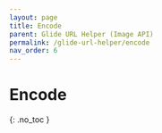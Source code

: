```yaml
---
layout: page
title: Encode
parent: Glide URL Helper (Image API)
permalink: /glide-url-helper/encode
nav_order: 6
---
```

# Encode
{: .no_toc }